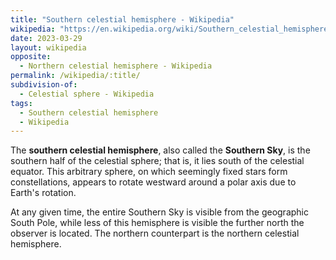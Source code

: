 ```yaml
---
title: "Southern celestial hemisphere - Wikipedia"
wikipedia: "https://en.wikipedia.org/wiki/Southern_celestial_hemisphere"
date: 2023-03-29
layout: wikipedia
opposite:
  - Northern celestial hemisphere - Wikipedia
permalink: /wikipedia/:title/
subdivision-of:
  - Celestial sphere - Wikipedia
tags:
  - Southern celestial hemisphere
  - Wikipedia
---
```

The **southern celestial hemisphere**, also called the **Southern Sky**, is the southern half of the celestial sphere; that is, it lies south of the celestial equator. This arbitrary sphere, on which seemingly fixed stars form constellations, appears to rotate westward around a polar axis due to Earth's rotation.

At any given time, the entire Southern Sky is visible from the geographic South Pole, while less of this hemisphere is visible the further north the observer is located. The northern counterpart is the northern celestial hemisphere.